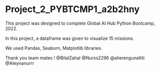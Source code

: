 # Project_2_PYBTCMP1_a2b2hny
This project was designed to complete Global AI Hub Python Bootcamp, 2022.

In this project, a dataframe was given to visualize 15 missions.

We used Pandas, Seaborn, Matplotlib libraries.

Thank you team mates ! @BilalZahal @Nurss2296 @alierengunaltili @Aleynanurrr
